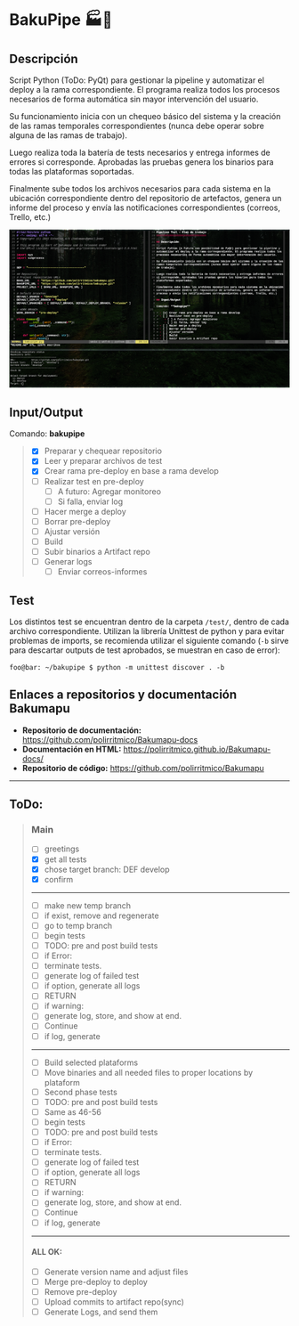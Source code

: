 BakuPipe :factory::calling:
===========================

## Descripción

Script Python (ToDo: PyQt) para gestionar la pipeline y automatizar el deploy a
la rama correspondiente. El programa realiza todos los procesos necesarios de
forma automática sin mayor intervención del usuario.

Su funcionamiento inicia con un chequeo básico del sistema y la creación de las
ramas temporales correspondientes (nunca debe operar sobre alguna de las ramas
de trabajo).

Luego realiza toda la batería de tests necesarios y entrega informes de errores
si corresponde. Aprobadas las pruebas genera los binarios para todas las
plataformas soportadas.

Finalmente sube todos los archivos necesarios para cada sistema en la ubicación
correspondiente dentro del repositorio de artefactos, genera un informe del
proceso y envía las notificaciones correspondientes (correos, Trello, etc.)

![sceenshot](docs/screenshot.png)

## Input/Output

Comando: **bakupipe**

> - [x] Preparar y chequear repositorio
> - [x] Leer y preparar archivos de test
> - [x] Crear rama pre-deploy en base a rama develop
> - [ ] Realizar test en pre-deploy
>    - [ ] A futuro: Agregar monitoreo
>    - [ ] Si falla, enviar log
> - [ ] Hacer merge a deploy
> - [ ] Borrar pre-deploy
> - [ ] Ajustar versión
> - [ ] Build
> - [ ] Subir binarios a Artifact repo
> - [ ] Generar logs
>    - [ ] Enviar correos-informes

## Test

Los distintos test se encuentran dentro de la carpeta `/test/`, dentro de cada
archivo correspondiente. Utilizan la librería Unittest de python y para evitar
problemas de imports, se recomienda utilizar el siguiente comando (`-b` sirve
para descartar outputs de test aprobados, se muestran en caso de error):

```console
foo@bar: ~/bakupipe $ python -m unittest discover . -b
```

## Enlaces a repositorios y documentación Bakumapu

* **Repositorio de documentación:** https://github.com/polirritmico/Bakumapu-docs
* **Documentación en HTML:** https://polirritmico.github.io/Bakumapu-docs/
* **Repositorio de código:** https://github.com/polirritmico/Bakumapu

---

## ToDo:

> ### Main
> * [ ]  greetings
> * [x]  get all tests
> * [x]  chose target branch: DEF develop
> * [x]  confirm
> ------------------------------------------------------------------------------
> * [ ]  make new temp branch
> * [ ]    if exist, remove and regenerate
> * [ ]  go to temp branch
> * [ ]  begin tests
> * [ ]    TODO: pre and post build tests
> * [ ]  if Error:
> * [ ]    terminate tests.
> * [ ]    generate log of failed test
> * [ ]    if option, generate all logs
> * [ ]    RETURN
> * [ ]  if warning:
> * [ ]    generate log, store, and show at end.
> * [ ]    Continue
> * [ ]  if log, generate
> ------------------------------------------------------------------------------
> * [ ]  Build selected plataforms
> * [ ]  Move binaries and all needed files to proper locations by plataform
> * [ ]  Second phase tests
> * [ ]    TODO: pre and post build tests
> * [ ]  Same as 46-56
> * [ ]  begin tests
> * [ ]    TODO: pre and post build tests
> * [ ]  if Error:
> * [ ]    terminate tests.
> * [ ]    generate log of failed test
> * [ ]    if option, generate all logs
> * [ ]    RETURN
> * [ ]  if warning:
> * [ ]    generate log, store, and show at end.
> * [ ]    Continue
> * [ ]  if log, generate
> ------------------------------------------------------------------------------
> #### ALL OK:
> * [ ]  Generate version name and adjust files
> * [ ]  Merge pre-deploy to deploy
> * [ ]  Remove pre-deploy
> * [ ]  Upload commits to artifact repo(sync)
> * [ ]  Generate Logs, and send them
